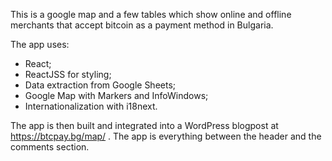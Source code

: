 This is a google map and a few tables which show online and offline merchants that accept bitcoin as a payment method in Bulgaria.

The app uses:
- React;
- ReactJSS for styling;
- Data extraction from Google Sheets;
- Google Map with Markers and InfoWindows;
- Internationalization with i18next.

The app is then built and integrated into a WordPress blogpost at https://btcpay.bg/map/ . The app is everything between the header and the comments section.